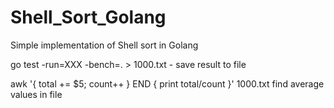 # Shell_Sort_Golang
Simple implementation of Shell sort in Golang


go test -run=XXX -bench=. > 1000.txt  - save result to file

awk '{ total += $5; count++ } END { print total/count }' 1000.txt find average values in file